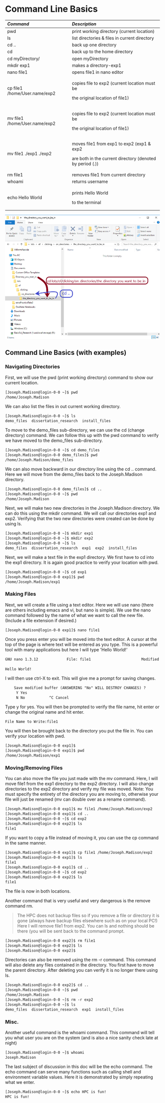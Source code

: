 # Command Line Basics

<table>
  <thead>
    <tr>
      <th style="text-align:left"><em>Command</em>
      </th>
      <th style="text-align:left"><em>Description</em>
      </th>
    </tr>
  </thead>
  <tbody>
    <tr>
      <td style="text-align:left">pwd</td>
      <td style="text-align:left">print working directory (current location)</td>
    </tr>
    <tr>
      <td style="text-align:left">ls</td>
      <td style="text-align:left">list directories &amp; files in current directory</td>
    </tr>
    <tr>
      <td style="text-align:left">cd ..</td>
      <td style="text-align:left">back up one directory</td>
    </tr>
    <tr>
      <td style="text-align:left">cd</td>
      <td style="text-align:left">back up to the home directory</td>
    </tr>
    <tr>
      <td style="text-align:left">cd myDirectory/</td>
      <td style="text-align:left">open myDirectory</td>
    </tr>
    <tr>
      <td style="text-align:left">mkdir exp1</td>
      <td style="text-align:left">makes a directory-exp1</td>
    </tr>
    <tr>
      <td style="text-align:left">nano file1</td>
      <td style="text-align:left">opens file1 in nano editor</td>
    </tr>
    <tr>
      <td style="text-align:left">cp file1 /home/User.name/exp2</td>
      <td style="text-align:left">
        <p>copies file to exp2 (current location must be</p>
        <p>the original location of file1)</p>
      </td>
    </tr>
    <tr>
      <td style="text-align:left">mv file1 /home/User.name/exp2</td>
      <td style="text-align:left">
        <p>copies file to exp2 (current location must be</p>
        <p>the original location of file1)</p>
      </td>
    </tr>
    <tr>
      <td style="text-align:left">mv file1 ./exp1 ./exp2</td>
      <td style="text-align:left">
        <p>moves file1 from exp1 to exp2 (exp1 &amp; exp2</p>
        <p>are both in the current directory (denoted by period (.))</p>
      </td>
    </tr>
    <tr>
      <td style="text-align:left">rm file1</td>
      <td style="text-align:left">removes file1 from current directory</td>
    </tr>
    <tr>
      <td style="text-align:left">whoami</td>
      <td style="text-align:left">returns username</td>
    </tr>
    <tr>
      <td style="text-align:left">echo Hello World</td>
      <td style="text-align:left">
        <p>prints Hello World</p>
        <p>to the terminal</p>
      </td>
    </tr>
  </tbody>
</table>

![](.gitbook/assets/screenshot-160%20%281%29%20%282%29%20%282%29%20%281%29.png)

## Command Line Basics \(with examples\)

### Navigating Directories

First, we will use the pwd \(print working directory\) command to show our current location.

```text
[Joseph.Madison@login-0-0 ~]$ pwd
/home/Joseph.Madison
```

We can also list the files in out current working directory.

```text
[Joseph.Madison@login-0-0 ~]$ ls
demo_files  dissertation_research  install_files
```

To move to the demo\_files sub-directory, we can use the cd \(change directory\) command. We can follow this up with the pwd command to verify we have moved to the demo\_files sub-directory.

```text
[Joseph.Madison@login-0-0 ~]$ cd demo_files
[Joseph.Madison@login-0-0 demo_files]$ pwd
/home/Joseph.Madison/demo_files
```

We can also move backward in our directory line using the cd .. command. Here we will move from the demo\_files back to the Joseph.Madison directory.

```text
[Joseph.Madison@login-0-0 demo_files]$ cd ..
[Joseph.Madison@login-0-0 ~]$ pwd
/home/Joseph.Madison
```

Next, we will make two new directories in the Joseph.Madison directory. We can do this using the mkdir command. We will call our directories exp1 and exp2. Verifying that the two new directories were created can be done by using ls.

```text
[Joseph.Madison@login-0-0 ~]$ mkdir exp1
[Joseph.Madison@login-0-0 ~]$ mkdir exp2
[Joseph.Madison@login-0-0 ~]$ ls
demo_files  dissertation_research  exp1  exp2  install_files
```

Next, we will make a text file in the exp1 directory. We first have to cd into the exp1 directory. It is again good practice to verify your location with pwd.

```text
[Joseph.Madison@login-0-0 ~]$ cd exp1
[Joseph.Madison@login-0-0 exp1]$ pwd
/home/Joseph.Madison/exp1
```

### Making Files

Next, we will create a file using a text editor. Here we will use nano \(there are others including emacs and vi, but nano is simple\). We use the nano command followed by the name of what we want to call the new file. \(Include a file extension if desired.\)

```text
[Joseph.Madison@login-0-0 exp1]$ nano file1
```

Once you press enter you will be moved into the text editor. A cursor at the top of the page is where text will be entered as you type. This is a powerful tool with many applications but here I will type 'Hello World!'

```text
GNU nano 1.3.12             File: file1                       Modified  

Hello World!
```

I will then use ctrl-X to exit. This will give me a prompt for saving changes.

```text
    Save modified buffer (ANSWERING "No" WILL DESTROY CHANGES) ?              
     Y Yes
     N No           ^C Cancel
```

Type y for yes. You will then be prompted to verify the file name, hit enter or change the original name and hit enter.

```text
File Name to Write:file1
```

You will then be brought back to the directory you put the file in. You can verify your location with pwd.

```text
[Joseph.Madison@login-0-0 exp1]$
[Joseph.Madison@login-0-0 exp1]$ pwd
/home/Joseph.Madison/exp1
```

### Moving/Removing Files

You can also move the file you just made with the mv command. Here, I will move file1 from the exp1 directory to the exp2 directory. I will also change directories to the exp2 directory and verify my file was moved. Note: You must specify the entirety of the directory you are moving to, otherwise your file will just be renamed \(mv can double over as a rename command\).

```text
[Joseph.Madison@login-0-0 exp1]$ mv file1 /home/Joseph.Madison/exp2
[Joseph.Madison@login-0-0 exp1]$ cd ..
[Joseph.Madison@login-0-0 ~]$ cd exp2
[Joseph.Madison@login-0-0 exp2]$ ls
file1
```

If you want to copy a file instead of moving it, you can use the cp command in the same manner.

```text
[Joseph.Madison@login-0-0 exp1]$ cp file1 /home/Joseph.Madison/exp2
[Joseph.Madison@login-0-0 exp1]$ ls
file1
[Joseph.Madison@login-0-0 exp1]$ cd ..
[Joseph.Madison@login-0-0 ~]$ cd exp2
[Joseph.Madison@login-0-0 exp2]$ ls
file1
```

The file is now in both locations.

Another command that is very useful and very dangerous is the remove command rm.

> The HPC does not backup files so if you remove a file or directory it is gone \(always have backup files elsewhere such as on your local PC!\) Here I will remove file1 from exp2. You can ls and nothing should be there \(you will be sent back to the command prompt.

```text
[Joseph.Madison@login-0-0 exp2]$ rm file1
[Joseph.Madison@login-0-0 exp2]$ ls
[Joseph.Madison@login-0-0 exp2]$
```

Directories can also be removed using the rm -r command. This command will also delete any files contained in the directory. You first have to move the parent directory. After deleting you can verify it is no longer there using ls.

```text
[Joseph.Madison@login-0-0 exp2]$ cd ..
[Joseph.Madison@login-0-0 ~]$ pwd       
/home/Joseph.Madison
[Joseph.Madison@login-0-0 ~]$ rm -r exp2
[Joseph.Madison@login-0-0 ~]$ ls
demo_files  dissertation_research  exp1  install_files
```

### Misc.

Another useful command is the whoami command. This command will tell you what user you are on the system \(and is also a nice sanity check late at night\)

```text
[Joseph.Madison@login-0-0 ~]$ whoami
Joseph.Madison
```

The last subject of discussion in this doc will be the echo command. The echo command can serve many functions such as calling shell and environment variable values. Here it is demonstrated by simply repeating what we enter.

```text
[Joseph.Madison@login-0-0 ~]$ echo HPC is fun!
HPC is fun!
```



